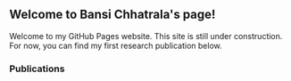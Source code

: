## Welcome to Bansi Chhatrala's page!

Welcome to my GitHub Pages website. This site is still under construction. For now, you can find my first research publication below.

### Publications


